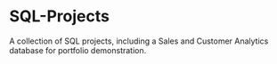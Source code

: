 # SQL-Projects
A collection of SQL projects, including a Sales and Customer Analytics database for portfolio demonstration.
